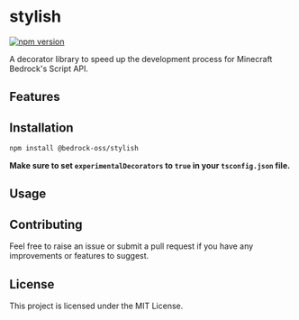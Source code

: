 # stylish

[![npm version](https://badge.fury.io/js/@bedrock-oss%2Fstylish.svg)](https://badge.fury.io/js/@bedrock-oss%2Fstylish)

A decorator library to speed up the development process for Minecraft Bedrock's Script API.

## Features

## Installation

```bash
npm install @bedrock-oss/stylish
```

**Make sure to set `experimentalDecorators` to `true` in your `tsconfig.json` file.**

## Usage



## Contributing

Feel free to raise an issue or submit a pull request if you have any improvements or features to suggest.

## License

This project is licensed under the MIT License.